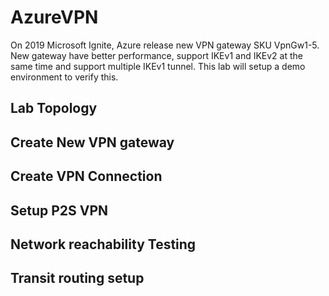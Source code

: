 AzureVPN
====================

On 2019 Microsoft Ignite, Azure release new VPN gateway SKU VpnGw1-5. New gateway have better performance, support IKEv1 and IKEv2 at the same time and support multiple IKEv1 tunnel. This lab will setup a demo environment to verify this. 

Lab Topology
------------

Create New VPN gateway
---------


Create VPN Connection
----------

Setup P2S VPN
---------

Network reachability Testing
-----------

Transit routing setup
----------
